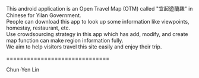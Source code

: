 This android application is an Open Travel Map (OTM) called "宜起遊蘭趣" in Chinese for Yilan Government.<br>
People can download this app to look up some information like viewpoints, homestay, restaurant, etc.<br>
Use crowdsourcing strategy in this app which has add, modify, and create map function can make region information fully.<br>
We aim to help visitors travel this site easily and enjoy their trip.<br>

==============================

Chun-Yen Lin
